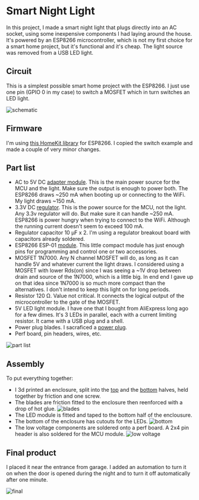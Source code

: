 # Smart Night Light
In this project, I made a smart night light that plugs directly into an AC socket, using some inexpensive components I had laying around the house. It's powered by an ESP8266 microcontroller, which is not my first choice for a smart home project, but it's functional and it's cheap. The light source was removed from a USB LED light.

## Circuit
This is a simplest possible smart home project with the ESP8266. I just use one pin (GPIO 0 in my case) to switch a MOSFET which in turn switches an LED light. 

![schematic](schematic.svg)

## Firmware
I'm using [this HomeKit library](https://github.com/Mixiaoxiao/Arduino-HomeKit-ESP8266) for ESP8266. I copied the switch example and made a couple of very minor changes.

## Part list
* AC to 5V DC [adapter module](https://www.amazon.com/dp/B093GW6SZ1). This is the main power source for the MCU and the light. Make sure the output is enough to power both. The ESP8266 draws ~250 mA when booting up or connecting to the WiFi. My light draws ~150 mA.
* 3.3V DC [regulator](https://www.amazon.com/dp/B01HXU1NQY). This is the power source for the MCU, not the light. Any 3.3v regulator will do. But make sure it can handle ~250 mA. ESP8266 is power hungry when trying to connect to the WiFi. Although the running current doesn't seem to exceed 100 mA.
* Regulator capacitor 10 μF x 2. I'm using a regulator breakout board with capacitors already soldered.
* ESP8266 ESP-01 [module](https://www.amazon.com/dp/B010N1ROQS). This little compact module has just enough pins for programming and control one or two accessories.
* MOSFET 1N7000. Any N channel MOSFET will do, as long as it can handle 5V and whatever current the light draws. I considered using a MOSFET with lower Rds(on) since I was seeing a ~1V drop between drain and source of the 1N7000, which is a little big. In end end I gave up on that idea since 1N7000 is so much more compact than the alternatives. I don't intend to keep this light on for long periods.
* Resistor 120 Ω. Value not critical. It connects the logical output of the microcontroller to the gate of the MOSFET.
* 5V LED light module. I have one that I bought from AliExpress long ago for a few dimes. It's 3 LEDs in parallel, each with a current limiting resistor. It came with a USB plug and a shell.
* Power plug blades. I sacraficed a [power plug](https://www.amazon.com/dp/B09XDXY1RC).
* Perf board, pin headers, wires, etc.

![part list](IMG_0741.jpeg)

## Assembly
To put everything together:
* I 3d printed an enclosure, split into the [top](top.stl) and the [bottom](bottom.stl) halves, held together by friction and one screw.
* The blades are friction fitted to the enclosure then reenforced with a drop of hot glue. ![blades](IMG_0748.jpeg)
* The LED module is fitted and taped to the bottom half of the enclousure.
* The bottom of the enclosure has cutouts for the LEDs. ![bottom](IMG_0749.jpeg)
* The low voltage components are soldered onto a perf board. A 2x4 pin header is also soldered for the MCU module. ![low voltage](IMG_0745.jpeg)

## Final product
I placed it near the entrance from garage. I added an automation to turn it on when the door is opened during the night and to turn it off automatically after one minute.

![final](IMG_0752.jpeg)